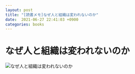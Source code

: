 ```yaml
---
layout: post
title: "[読書メモ]なぜ人と組織は変われないのか"
date:  2021-06-27 22:41:03 +0900
categories: books
---
```


# なぜ人と組織は変われないのか
![なぜ人と組織は変われないのか](https://user-images.githubusercontent.com/32898418/123528942-d2c83f80-d726-11eb-80ac-f6baa5d7b5da.png)

